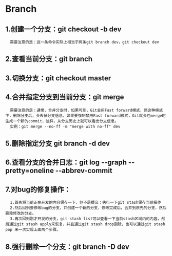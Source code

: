 # Branch
  ## 1.创建一个分支：git checkout -b dev
      需要注意的是：这一条命令实际上相当于两条git branch dev，git checkout dev
  ## 2.查看当前分支：git branch
  ## 3.切换分支：git checkout master
  ## 4.合并指定分支到当前分支：git merge
      需要注意的是：通常，合并分支时，如果可能，Git会用Fast forward模式，但这种模式下，删除分支后，会丢掉分支信息。如果要强制禁用Fast forward模式，Git就会在merge时生成一个新的commit，这样，从分支历史上就可以看出分支信息。
      实例：git merge --no-ff -m "merge with no-ff" dev
  ## 5.删除指定分支 git branch -d dev
  ## 6.查看分支的合并日志：git log --graph --pretty=oneline --abbrev-commit
  ## 7.对bug的修复操作：
      1.首先将当前正在开发的内容保存一下，但不是提交：执行一下git stash保存当前操作
      2.然后回到要修改bug的分支，并创建一个新的分支，修改完成后，合并到原先的分支，然后删除修改的分支。
      3.再次回到刚才开发的分支，git stash list可以查看一下当前stash区域内的内容，然后通过git stash apply来恢复，并且通过git stash drop删除，也可以通过git stash pop 来一次实现上面两个步骤。
  ## 8.强行删除一个分支：git branch -D dev
